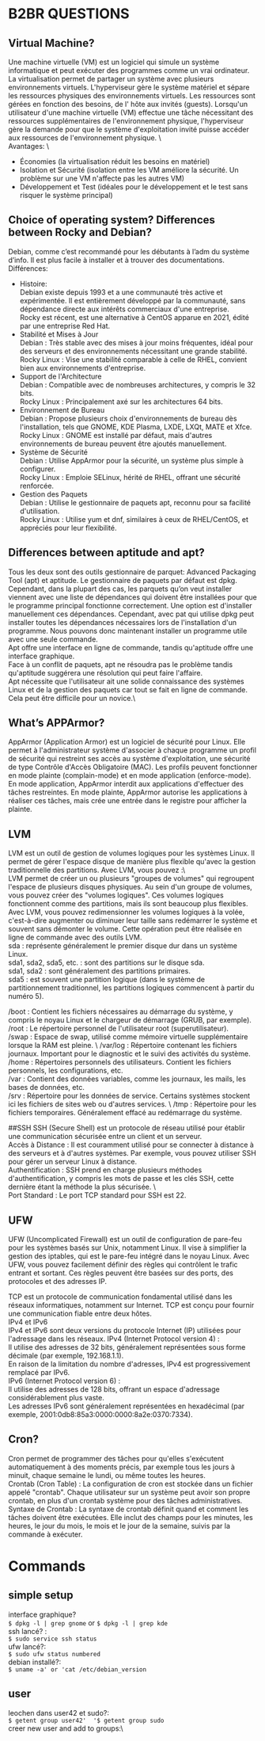 # B2BR QUESTIONS

## Virtual Machine? 
Une machine virtuelle (VM) est un logiciel qui simule un système informatique et peut exécuter des programmes comme un vrai ordinateur.
La virtualisation permet de partager un système avec plusieurs environnements virtuels. L'hyperviseur gère le système matériel et sépare les ressources physiques des environnements virtuels. Les ressources sont gérées en fonction des besoins, de l' hôte aux invités (guests). Lorsqu'un utilisateur d'une machine virtuelle (VM) effectue une tâche nécessitant des ressources supplémentaires de l'environnement physique, l'hyperviseur gère la demande pour que le système d'exploitation invité puisse accéder aux ressources de l'environnement physique. \  
Avantages:  \
- Économies (la virtualisation réduit les besoins en matériel)
- Isolation et Sécurité (isolation entre les VM améliore la sécurité. Un problème sur une VM n'affecte pas les autres VM)
- Développement et Test (idéales pour le développement et le test sans risquer le système principal)

## Choice of operating system? Differences between Rocky and Debian?
Debian, comme c’est recommandé pour les débutants à l’adm du système d’info. Il est plus facile à installer et à trouver des documentations.
Différences:  
- Histoire:\
Debian existe depuis 1993 et a une communauté très active et expérimentée. Il est entièrement développé par la communauté, sans dépendance directe aux intérêts commerciaux d'une entreprise.  
Rocky est récent, est une alternative à CentOS apparue en 2021, édité par une entreprise Red Hat.   
- Stabilité et Mises à Jour\
Debian : Très stable avec des mises à jour moins fréquentes, idéal pour des serveurs et des environnements nécessitant une grande stabilité.  
Rocky Linux : Vise une stabilité comparable à celle de RHEL, convient bien aux environnements d'entreprise.  
- Support de l'Architecture\
Debian : Compatible avec de nombreuses architectures, y compris le 32 bits.  
Rocky Linux : Principalement axé sur les architectures 64 bits.
- Environnement de Bureau\
Debian : Propose plusieurs choix d'environnements de bureau dès l'installation, tels que GNOME, KDE Plasma, LXDE, LXQt, MATE et Xfce.  
Rocky Linux : GNOME est installé par défaut, mais d'autres environnements de bureau peuvent être ajoutés manuellement.  
- Système de Sécurité\
Debian : Utilise AppArmor pour la sécurité, un système plus simple à configurer.  
Rocky Linux : Emploie SELinux, hérité de RHEL, offrant une sécurité renforcée.  
- Gestion des Paquets\
Debian : Utilise le gestionnaire de paquets apt, reconnu pour sa facilité d'utilisation.  
Rocky Linux : Utilise yum et dnf, similaires à ceux de RHEL/CentOS, et appréciés pour leur flexibilité.

## Differences between aptitude and apt? 
Tous les deux sont des outils gestionnaire de parquet: Advanced Packaging Tool (apt) et aptitude. Le gestionnaire de paquets par défaut est dpkg.  Cependant, dans la plupart des cas, les parquets qu’on veut installer viennent avec une liste de dépendances qui doivent être installées pour que le programme principal fonctionne correctement. Une option est d'installer manuellement ces dépendances. Cependant, avec pat qui utilise dpkg peut installer toutes les dépendances nécessaires lors de l'installation d'un programme. Nous pouvons donc maintenant installer un programme utile avec une seule commande.\
Apt offre une interface en ligne de commande, tandis qu'aptitude offre une interface graphique.  \
Face à un conflit de paquets, apt ne résoudra pas le problème tandis qu'aptitude suggérera une résolution qui peut faire l'affaire.  
​Apt nécessite que l'utilisateur ait une solide connaissance des systèmes Linux et de la gestion des paquets car tout se fait en ligne de commande. Cela peut être difficile pour un novice.\

## What’s APPArmor?
AppArmor (Application Armor) est un logiciel de sécurité pour Linux. Elle permet à l'administrateur système d'associer à chaque programme un profil de sécurité qui restreint ses accès au système d'exploitation, une sécurité de type Contrôle d'Accès Obligatoire (MAC).  Les profils peuvent fonctionner en mode plainte (complain-mode) et en mode application (enforce-mode). En mode application, AppArmor interdit aux applications d'effectuer des tâches restreintes. En mode plainte, AppArmor autorise les applications à réaliser ces tâches, mais crée une entrée dans le registre pour afficher la plainte.   

## LVM
LVM est un outil de gestion de volumes logiques pour les systèmes Linux. Il permet de gérer l'espace disque de manière plus flexible qu'avec la gestion traditionnelle des partitions. Avec LVM, vous pouvez :\  
LVM permet de créer un ou plusieurs "groupes de volumes" qui regroupent l'espace de plusieurs disques physiques.
Au sein d'un groupe de volumes, vous pouvez créer des "volumes logiques". Ces volumes logiques fonctionnent comme des partitions, mais ils sont beaucoup plus flexibles.  \
Avec LVM, vous pouvez redimensionner les volumes logiques à la volée, c'est-à-dire augmenter ou diminuer leur taille sans redémarrer le système et souvent sans démonter le volume. Cette opération peut être réalisée en ligne de commande avec des outils LVM.  \
sda : représente généralement le premier disque dur dans un système Linux.   \
sda1, sda2, sda5, etc. : sont des partitions sur le disque sda.   \
sda1, sda2 : sont généralement des partitions primaires.   \
sda5 : est souvent une partition logique (dans le système de partitionnement traditionnel, les partitions logiques commencent à partir du numéro 5).  

/boot : Contient les fichiers nécessaires au démarrage du système, y compris le noyau Linux et le chargeur de démarrage (GRUB, par exemple).\
/root : Le répertoire personnel de l'utilisateur root (superutilisateur).  \
/swap : Espace de swap, utilisé comme mémoire virtuelle supplémentaire lorsque la RAM est pleine. \ 
/var/log : Répertoire contenant les fichiers journaux. Important pour le diagnostic et le suivi des activités du système.  \
/home : Répertoires personnels des utilisateurs. Contient les fichiers personnels, les configurations, etc.  \
/var : Contient des données variables, comme les journaux, les mails, les bases de données, etc.  \
/srv : Répertoire pour les données de service. Certains systèmes stockent ici les fichiers de sites web ou d'autres services. \ 
/tmp : Répertoire pour les fichiers temporaires. Généralement effacé au redémarrage du système.  

##SSH
SSH (Secure Shell) est un protocole de réseau utilisé pour établir une communication sécurisée entre un client et un serveur.\
Accès à Distance : Il est couramment utilisé pour se connecter à distance à des serveurs et à d'autres systèmes. Par exemple, vous pouvez utiliser SSH pour gérer un serveur Linux à distance.  \
Authentification : SSH prend en charge plusieurs méthodes d'authentification, y compris les mots de passe et les clés SSH, cette dernière étant la méthode la plus sécurisée. \  
Port Standard : Le port TCP standard pour SSH est 22. 

## UFW
UFW (Uncomplicated Firewall) est un outil de configuration de pare-feu pour les systèmes basés sur Unix, notamment Linux. Il vise à simplifier la gestion des iptables, qui est le pare-feu intégré dans le noyau Linux. Avec UFW, vous pouvez facilement définir des règles qui contrôlent le trafic entrant et sortant. Ces règles peuvent être basées sur des ports, des protocoles et des adresses IP.  

TCP est un protocole de communication fondamental utilisé dans les réseaux informatiques, notamment sur Internet. TCP est conçu pour fournir une communication fiable entre deux hôtes.   \
IPv4 et IPv6  \
IPv4 et IPv6 sont deux versions du protocole Internet (IP) utilisées pour l'adressage dans les réseaux. 
IPv4 (Internet Protocol version 4) :  \
Il utilise des adresses de 32 bits, généralement représentées sous forme décimale (par exemple, 192.168.1.1).\
En raison de la limitation du nombre d'adresses, IPv4 est progressivement remplacé par IPv6.\
IPv6 (Internet Protocol version 6) :  \
Il utilise des adresses de 128 bits, offrant un espace d'adressage considérablement plus vaste.\
Les adresses IPv6 sont généralement représentées en hexadécimal (par exemple, 2001:0db8:85a3:0000:0000:8a2e:0370:7334).

## Cron?
Cron permet de programmer des tâches pour qu'elles s'exécutent automatiquement à des moments précis, par exemple tous les jours à minuit, chaque semaine le lundi, ou même toutes les heures.  \
Crontab (Cron Table) : La configuration de cron est stockée dans un fichier appelé "crontab". Chaque utilisateur sur un système peut avoir son propre crontab, en plus d'un crontab système pour des tâches administratives.\
Syntaxe de Crontab : La syntaxe de crontab définit quand et comment les tâches doivent être exécutées. Elle inclut des champs pour les minutes, les heures, le jour du mois, le mois et le jour de la semaine, suivis par la commande à exécuter.  

# Commands 
## simple setup
interface graphique?  \
`$ dpkg -l | grep gnome`  or `$ dpkg -l | grep kde`  \
ssh lancé? :  \
` $ sudo service ssh status `  \
ufw lancé?:  \
`$ sudo ufw status numbered`  \
debian installé?:  \
`$ uname -a' or 'cat /etc/debian_version `  

## user
leochen dans user42 et sudo?:  \
`$ getent group user42'  '$ getent group sudo`  \
creer new user and add to groups:\



